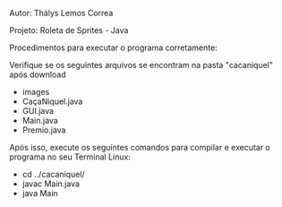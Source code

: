 Autor: Thálys Lemos Correa

Projeto: Roleta de Sprites - Java



Procedimentos para executar o programa corretamente:

Verifique se os seguintes arquivos se encontram na pasta "cacaniquel" após download
  - images
  - CaçaNiquel.java
  - GUI.java
  - Main.java
  - Premio.java

Após isso, execute os seguintes comandos para compilar e executar o programa no seu Terminal Linux:
  - cd ../cacaniquel/
  - javac Main.java
  - java Main

